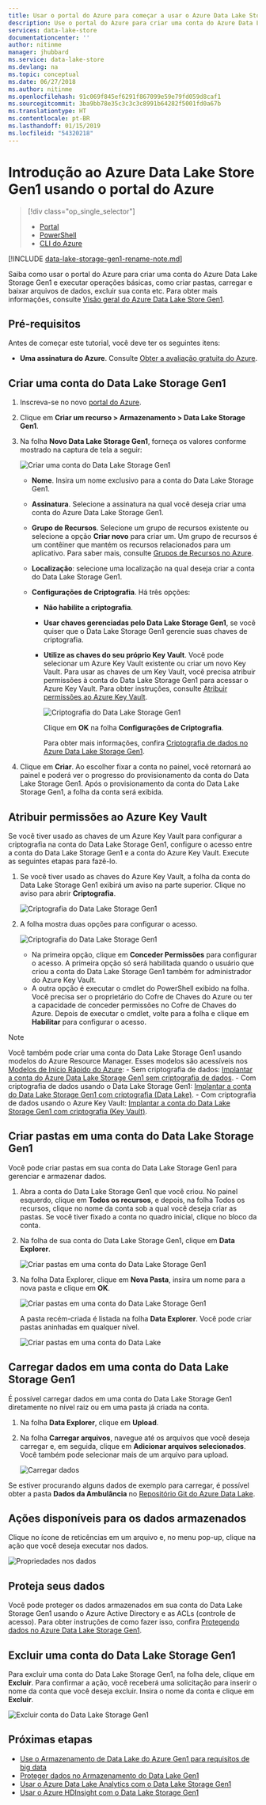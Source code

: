 ```yaml
---
title: Usar o portal do Azure para começar a usar o Azure Data Lake Storage Gen1 | Microsoft Docs
description: Use o portal do Azure para criar uma conta do Azure Data Lake Storage Gen1 e executar operações básicas nessa conta.
services: data-lake-store
documentationcenter: ''
author: nitinme
manager: jhubbard
ms.service: data-lake-store
ms.devlang: na
ms.topic: conceptual
ms.date: 06/27/2018
ms.author: nitinme
ms.openlocfilehash: 91c069f845ef6291f867099e59e79fd059d8caf1
ms.sourcegitcommit: 3ba9bb78e35c3c3c3c8991b64282f5001fd0a67b
ms.translationtype: HT
ms.contentlocale: pt-BR
ms.lasthandoff: 01/15/2019
ms.locfileid: "54320218"
---
```

# <a name="get-started-with-azure-data-lake-storage-gen1-using-the-azure-portal"></a>Introdução ao Azure Data Lake Store Gen1 usando o portal do Azure

> [!div class="op_single_selector"]
> * [Portal](data-lake-store-get-started-portal.md)
> * [PowerShell](data-lake-store-get-started-powershell.md)
> * [CLI do Azure](data-lake-store-get-started-cli-2.0.md)
>
> 

[!INCLUDE [data-lake-storage-gen1-rename-note.md](../../includes/data-lake-storage-gen1-rename-note.md)]

Saiba como usar o portal do Azure para criar uma conta do Azure Data Lake Storage Gen1 e executar operações básicas, como criar pastas, carregar e baixar arquivos de dados, excluir sua conta etc. Para obter mais informações, consulte [Visão geral do Azure Data Lake Store Gen1](data-lake-store-overview.md).

## <a name="prerequisites"></a>Pré-requisitos
Antes de começar este tutorial, você deve ter os seguintes itens:

* **Uma assinatura do Azure**. Consulte [Obter a avaliação gratuita do Azure](https://azure.microsoft.com/pricing/free-trial/).

## <a name="create-a-data-lake-storage-gen1-account"></a>Criar uma conta do Data Lake Storage Gen1

1. Inscreva-se no novo [portal do Azure](https://portal.azure.com).
2. Clique em **Criar um recurso > Armazenamento > Data Lake Storage Gen1**.
3. Na folha **Novo Data Lake Storage Gen1**, forneça os valores conforme mostrado na captura de tela a seguir:
   
    ![Criar uma conta do Data Lake Storage Gen1](./media/data-lake-store-get-started-portal/ADL.Create.New.Account.png "Criar uma conta do Data Lake Storage Gen1")
   
   * **Nome**. Insira um nome exclusivo para a conta do Data Lake Storage Gen1.
   * **Assinatura**. Selecione a assinatura na qual você deseja criar uma conta do Azure Data Lake Storage Gen1.
   * **Grupo de Recursos**. Selecione um grupo de recursos existente ou selecione a opção **Criar novo** para criar um. Um grupo de recursos é um contêiner que mantém os recursos relacionados para um aplicativo. Para saber mais, consulte [Grupos de Recursos no Azure](../azure-resource-manager/resource-group-overview.md#resource-groups).
   * **Localização**: selecione uma localização na qual deseja criar a conta do Data Lake Storage Gen1.
   * **Configurações de Criptografia**. Há três opções:
     
     * **Não habilite a criptografia**.
     * **Usar chaves gerenciadas pelo Data Lake Storage Gen1**, se você quiser que o Data Lake Storage Gen1 gerencie suas chaves de criptografia.
     * **Utilize as chaves do seu próprio Key Vault**. Você pode selecionar um Azure Key Vault existente ou criar um novo Key Vault. Para usar as chaves de um Key Vault, você precisa atribuir permissões à conta do Data Lake Storage Gen1 para acessar o Azure Key Vault. Para obter instruções, consulte [Atribuir permissões ao Azure Key Vault](#assign-permissions-to-azure-key-vault).
       
        ![Criptografia do Data Lake Storage Gen1](./media/data-lake-store-get-started-portal/adls-encryption-2.png "Criptografia do Data Lake Storage Gen1")
       
        Clique em **OK** na folha **Configurações de Criptografia**.

        Para obter mais informações, confira [Criptografia de dados no Azure Data Lake Storage Gen1](./data-lake-store-encryption.md).

4. Clique em **Criar**. Ao escolher fixar a conta no painel, você retornará ao painel e poderá ver o progresso do provisionamento da conta do Data Lake Storage Gen1. Após o provisionamento da conta do Data Lake Storage Gen1, a folha da conta será exibida.

## <a name="assign-permissions-to-azure-key-vault"></a>Atribuir permissões ao Azure Key Vault
Se você tiver usado as chaves de um Azure Key Vault para configurar a criptografia na conta do Data Lake Storage Gen1, configure o acesso entre a conta do Data Lake Storage Gen1 e a conta do Azure Key Vault. Execute as seguintes etapas para fazê-lo.

1. Se você tiver usado as chaves do Azure Key Vault, a folha da conta do Data Lake Storage Gen1 exibirá um aviso na parte superior. Clique no aviso para abrir **Criptografia**.
   
    ![Criptografia do Data Lake Storage Gen1](./media/data-lake-store-get-started-portal/adls-encryption-3.png "Criptografia do Data Lake Storage Gen1")
2. A folha mostra duas opções para configurar o acesso.

    ![Criptografia do Data Lake Storage Gen1](./media/data-lake-store-get-started-portal/adls-encryption-4.png "Criptografia do Data Lake Storage Gen1")
   
   * Na primeira opção, clique em **Conceder Permissões** para configurar o acesso. A primeira opção só será habilitada quando o usuário que criou a conta do Data Lake Storage Gen1 também for administrador do Azure Key Vault.
   * A outra opção é executar o cmdlet do PowerShell exibido na folha. Você precisa ser o proprietário do Cofre de Chaves do Azure ou ter a capacidade de conceder permissões no Cofre de Chaves do Azure. Depois de executar o cmdlet, volte para a folha e clique em **Habilitar** para configurar o acesso.

> [!NOTE]
> Você também pode criar uma conta do Data Lake Storage Gen1 usando modelos do Azure Resource Manager. Esses modelos são acessíveis nos [Modelos de Início Rápido do Azure](https://azure.microsoft.com/resources/templates/?term=data+lake+store):
    - Sem criptografia de dados: [Implantar a conta do Azure Data Lake Storage Gen1 sem criptografia de dados](https://azure.microsoft.com/resources/templates/101-data-lake-store-no-encryption/).
    - Com criptografia de dados usando o Data Lake Storage Gen1: [Implantar a conta do Data Lake Storage Gen1 com criptografia (Data Lake)](https://azure.microsoft.com/resources/templates/101-data-lake-store-encryption-adls/).
    - Com criptografia de dados usando o Azure Key Vault: [Implantar a conta do Data Lake Storage Gen1 com criptografia (Key Vault)](https://azure.microsoft.com/resources/templates/101-data-lake-store-encryption-key-vault/).
> 
> 



## <a name="createfolder"></a>Criar pastas em uma conta do Data Lake Storage Gen1
Você pode criar pastas em sua conta do Data Lake Storage Gen1 para gerenciar e armazenar dados.

1. Abra a conta do Data Lake Storage Gen1 que você criou. No painel esquerdo, clique em **Todos os recursos**, e depois, na folha Todos os recursos, clique no nome da conta sob a qual você deseja criar as pastas. Se você tiver fixado a conta no quadro inicial, clique no bloco da conta.
2. Na folha de sua conta do Data Lake Storage Gen1, clique em **Data Explorer**.
   
    ![Criar pastas em uma conta do Data Lake Storage Gen1](./media/data-lake-store-get-started-portal/ADL.Create.Folder.png "Criar pastas em uma conta do Data Lake Storage Gen1")
3. Na folha Data Explorer, clique em **Nova Pasta**, insira um nome para a nova pasta e clique em **OK**.
   
    ![Criar pastas em uma conta do Data Lake Storage Gen1](./media/data-lake-store-get-started-portal/ADL.Folder.Name.png "Criar pastas em uma conta do Data Lake Storage Gen1")
   
    A pasta recém-criada é listada na folha **Data Explorer**. Você pode criar pastas aninhadas em qualquer nível.
   
    ![Criar pastas em uma conta do Data Lake](./media/data-lake-store-get-started-portal/ADL.New.Directory.png "Criar pastas em uma conta do Data Lake")

## <a name="uploaddata"></a>Carregar dados em uma conta do Data Lake Storage Gen1
É possível carregar dados em uma conta do Data Lake Storage Gen1 diretamente no nível raiz ou em uma pasta já criada na conta. 

1. Na folha **Data Explorer**, clique em **Upload**. 
2. Na folha **Carregar arquivos**, navegue até os arquivos que você deseja carregar e, em seguida, clique em **Adicionar arquivos selecionados**. Você também pode selecionar mais de um arquivo para upload.

    ![Carregar dados](./media/data-lake-store-get-started-portal/ADL.New.Upload.File.png "Carregar dados")

Se estiver procurando alguns dados de exemplo para carregar, é possível obter a pasta **Dados da Ambulância** no [Repositório Git do Azure Data Lake](https://github.com/MicrosoftBigData/usql/tree/master/Examples/Samples/Data/AmbulanceData).

## <a name="properties"></a>Ações disponíveis para os dados armazenados
Clique no ícone de reticências em um arquivo e, no menu pop-up, clique na ação que você deseja executar nos dados.

![Propriedades nos dados](./media/data-lake-store-get-started-portal/ADL.File.Properties.png "Propriedades nos dados") 

## <a name="secure-your-data"></a>Proteja seus dados
Você pode proteger os dados armazenados em sua conta do Data Lake Storage Gen1 usando o Azure Active Directory e as ACLs (controle de acesso). Para obter instruções de como fazer isso, confira [Protegendo dados no Azure Data Lake Storage Gen1](data-lake-store-secure-data.md).

## <a name="delete-a-data-lake-storage-gen1-account"></a>Excluir uma conta do Data Lake Storage Gen1
Para excluir uma conta do Data Lake Storage Gen1, na folha dele, clique em **Excluir**. Para confirmar a ação, você receberá uma solicitação para inserir o nome da conta que você deseja excluir. Insira o nome da conta e clique em **Excluir**.

![Excluir conta do Data Lake Storage Gen1](./media/data-lake-store-get-started-portal/ADL.Delete.Account.png "Excluir conta do Data Lake")

## <a name="next-steps"></a>Próximas etapas
* [Use o Armazenamento de Data Lake do Azure Gen1 para requisitos de big data](data-lake-store-data-scenarios.md) 
* [Proteger dados no Armazenamento do Data Lake Gen1](data-lake-store-secure-data.md)
* [Usar o Azure Data Lake Analytics com o Data Lake Storage Gen1](../data-lake-analytics/data-lake-analytics-get-started-portal.md)
* [Usar o Azure HDInsight com o Data Lake Storage Gen1](data-lake-store-hdinsight-hadoop-use-portal.md)

